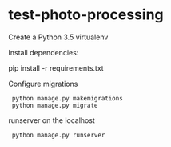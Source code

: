 # test-photo-processing
Create a Python 3.5 virtualenv

Install dependencies:

pip install -r requirements.txt

 Configure migrations

     python manage.py makemigrations
     python manage.py migrate

 runserver on the localhost

     python manage.py runserver
